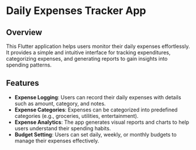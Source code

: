 # Daily Expenses Tracker App

## Overview
This Flutter application helps users monitor their daily expenses effortlessly. It provides a simple and intuitive interface for tracking expenditures, categorizing expenses, and generating reports to gain insights into spending patterns.

## Features
- **Expense Logging**: Users can record their daily expenses with details such as amount, category, and notes.
- **Expense Categories**: Expenses can be categorized into predefined categories (e.g., groceries, utilities, entertainment).
- **Expense Analytics**: The app generates visual reports and charts to help users understand their spending habits.
- **Budget Setting**: Users can set daily, weekly, or monthly budgets to manage their expenses effectively.

